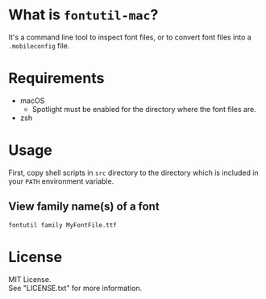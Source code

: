 # What is `fontutil-mac`?

It's a command line tool to inspect font files, or to convert font files into a `.mobileconfig` file.


# Requirements

- macOS
  * Spotlight must be enabled for the directory where the font files are.
- zsh


# Usage

First, copy shell scripts in `src` directory to the directory which is included in your `PATH` environment variable.


## View family name(s) of a font 

```console
fontutil family MyFontFile.ttf
```


# License

MIT License.  
See "LICENSE.txt" for more information.
